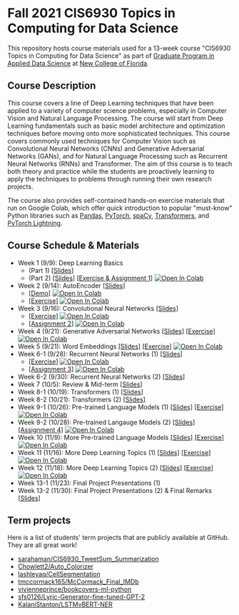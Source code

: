 # Fall 2021 CIS6930 Topics in Computing for Data Science

This repository hosts course materials used for a 13-week course "CIS6930 Topics in Computing for Data Science" as part of [Graduate Program in Applied Data Science](https://www.ncf.edu/academics/graduate-program/) at [New College of Florida](https://www.ncf.edu/).


## Course Description

This course covers a line of Deep Learning techniques that have been applied to a variety of computer science problems, especially in Computer Vision and Natural Language Processing. The course will start from Deep Learning fundamentals such as basic model architecture and optimization techniques before moving onto more sophisticated techniques. This course covers commonly used techniques for Computer Vision such as Convolutional Neural Networks (CNNs) and Generative Adversarial Networks (GANs), and for Natural Language Processing such as Recurrent Neural Networks (RNNs) and Transformer. The aim of this course is to teach both theory and practice while the students are proactively learning to apply the techniques to problems through running their own research projects.

The course also provides self-contained hands-on exercise materials that run on Google Colab, which offer quick introduction to popular "must-know" Python libraries such as [Pandas](https://pandas.pydata.org/), [PyTorch](https://pytorch.org/), [spaCy](https://spacy.io/), [Transformers](https://huggingface.co/docs/transformers/index), and [PyTorch Lightning](https://www.pytorchlightning.ai/).



## Course Schedule & Materials


- Week 1 (9/9): Deep Learning Basics
    - (Part 1) [[Slides]](slides/cis6930-week1a-deep-learning-basics.pdf)
    - (Part 2) [[Slides]](slides/cis6930-week1b-deep-learning-basics2.pdf) [[Exercise & Assignment 1]](notebooks/cis6930_week1_deep_learning_basics.ipynb) [![Open In Colab](https://colab.research.google.com/assets/colab-badge.svg)](https://colab.research.google.com/github/suhara/cis6930-fall2021/blob/main/notebooks/cis6930_week1_deep_learning_basics.ipynb)
- Week 2 (9/14): AutoEncoder [[Slides]](slides/cis6930-week2-autoencoders.pdf)
    - [[Demo]](notebooks/cis6930_week2_minibatch_sampling_followup.ipynb)
      [![Open In Colab](https://colab.research.google.com/assets/colab-badge.svg)](https://colab.research.google.com/github/suhara/cis6930-fall2021/blob/main/notebooks/cis6930_week2_minibatch_sampling_followup.ipynb)
    - [[Exercise]](notebooks/cis6930_week2_autoencoders.ipynb)
      [![Open In Colab](https://colab.research.google.com/assets/colab-badge.svg)](https://colab.research.google.com/github/suhara/cis6930-fall2021/blob/main/notebooks/cis6930_week2_autoencoders.ipynb)
- Week 3 (9/16): Convolutional Neural Networks [[Slides]](slides/cis6930-week3-convolutional-neural-networks.pdf)    
    - [[Exercise]](notebooks/cis6930_week3a_convolutional_neural_networks.ipynb)
      [![Open In Colab](https://colab.research.google.com/assets/colab-badge.svg)](https://colab.research.google.com/github/suhara/cis6930-fall2021/blob/main/notebooks/cis6930_week3a_convolutional_neural_networks.ipynb)
    - [[Assignment 2]](notebooks/cis6930_week3b_convolutional_neural_networks_cifar10.ipynb)
      [![Open In Colab](https://colab.research.google.com/assets/colab-badge.svg)](https://colab.research.google.com/github/suhara/cis6930-fall2021/blob/main/notebooks/cis6930_week3b_convolutional_neural_networks_cifar10.ipynb)
- Week 4 (9/21): Generative Adversarial Networks [[Slides]](slides/cis6930-week4-generative-adversarial-networks.pdf)
[[Exercise]](notebooks/cis6930_week4_generative_adversarial_networks_student.ipynb)
[![Open In Colab](https://colab.research.google.com/assets/colab-badge.svg)](https://colab.research.google.com/github/suhara/cis6930-fall2021/blob/main/notebooks/cis6930_week4_generative_adversarial_networks_student.ipynb)
- Week 5 (9/21): Word Embeddings [[Slides]](slides/cis6930-week5-word-embeddings.pdf)
[[Exercise]](notebooks/cis6930_week5a_nlp_basics_word_embeddings_student.ipynb)
[![Open In Colab](https://colab.research.google.com/assets/colab-badge.svg)](https://colab.research.google.com/github/suhara/cis6930-fall2021/blob/main/notebooks/cis6930_week5a_nlp_basics_word_embeddings_student.ipynb)
- Week 6-1 (9/28): Recurrent Neural Networks (1) [[Slides]](slides/cis6930-week6a-recurrent-neural-networks-1.pdf) 
    - [[Exercise]](notebooks/cis6930_week6a_recurrent_neural_networks.ipynb)
[![Open In Colab](https://colab.research.google.com/assets/colab-badge.svg)](https://colab.research.google.com/github/suhara/cis6930-fall2021/blob/main/notebooks/cis6930_week6a_recurrent_neural_networks.ipynb)
    - [[Assignment 3]](notebooks/cis6930_week6a_rnn_assignment.ipynb)
[![Open In Colab](https://colab.research.google.com/assets/colab-badge.svg)](https://colab.research.google.com/github/suhara/cis6930-fall2021/blob/main/notebooks/cis6930_week6a_rnn_assignment.ipynb)
- Week 6-2 (9/30): Recurrent Neural Networks (2) [[Slides]](slides/cis6930-week6b-recurrent-neural-networks-2.pdf)
- Week 7 (10/5): Review & Mid-term [[Slides]](slides/cis6930-week7-review-session.pdf)
- Week 8-1 (10/19): Transformers (1) [[Slides]](slides/cis6930-week8a-transformers-part1.pdf)
- Week 8-2 (10/21): Transformers (2) [[Slides]](slides/cis6930-week8b-transformers-part2.pdf)
- Week 9-1 (10/26): Pre-trained Language Models (1) [[Slides]](slides/cis6930-week9a-pretrained-lm-part1.pdf)
[[Exercise]](notebooks/cis6930_week9a_pretrained_lm_bert.ipynb)
[![Open In Colab](https://colab.research.google.com/assets/colab-badge.svg)](https://colab.research.google.com/github/suhara/cis6930-fall2021/blob/main/notebooks/cis6930_week9a_pretrained_lm_bert.ipynb)
- Week 9-2 (10/28): Pre-trained Langauge Models (2) [[Slides]](slides/cis6930-week9b-pretrained-lm-part2.pdf)
[[Assignment 4]](notebooks/cis6930_week9b_pretrained_lm_assignment.ipynb)
[![Open In Colab](https://colab.research.google.com/assets/colab-badge.svg)](https://colab.research.google.com/github/suhara/cis6930-fall2021/blob/main/notebooks/cis6930_week9b_pretrained_lm_assignment.ipynb)
- Week 10 (11/9): More Pre-trained Language Models [[Slides]](slides/cis6930-week10a-pretrained-lm-part3.pdf)
[[Exercise]](notebooks/cis6930_week10a_more_pretrained_lm.ipynb)
[![Open In Colab](https://colab.research.google.com/assets/colab-badge.svg)](https://colab.research.google.com/github/suhara/cis6930-fall2021/blob/main/notebooks/cis6930_week10a_more_pretrained_lm.ipynb)
- Week 11 (11/16): More Deep Learning Topics (1) [[Slides]](slides/cis6930-week11-more-topics-part1.pdf)
[[Exercise]](notebooks/cis6930_week11_more_topics_part1.ipynb)
[![Open In Colab](https://colab.research.google.com/assets/colab-badge.svg)](https://colab.research.google.com/github/suhara/cis6930-fall2021/blob/main/notebooks/cis6930_week11_more_topics_part1.ipynb)
- Week 12 (11/18): More Deep Learning Topics (2) [[Slides]](slides/cis6930-week12-more-topics-part2.pdf)
[[Exercise]](notebooks/cis6930_week12_pytorch_lightning_demo_students.ipynb)
[![Open In Colab](https://colab.research.google.com/assets/colab-badge.svg)](https://colab.research.google.com/github/suhara/cis6930-fall2021/blob/main/notebooks/cis6930_week12_pytorch_lightning_demo_students.ipynb)
- Week 13-1 (11/23): Final Project Presentations (1)
- Week 13-2 (11/30): Final Project Presentations (2) & Final Remarks [[Slides]](slides/cis6930-week13-final-remarks.pdf)


## Term projects

Here is a list of students' term projects that are publicly available at GitHub. They are all great work!

- [sarahaman/CIS6930_TweetSum_Summarization](https://github.com/sarahaman/CIS6930_TweetSum_Summarization)
- [Chowlett2/Auto_Colorizer](https://github.com/Chowlett2/Auto_Colorizer)
- [lashleyaq/CellSegmentation](https://github.com/lashleyaq/CellSegmentation)
- [tmccormack165/McCormack_Final_IMDb](https://github.com/tmccormack165/McCormack_Final_IMDb/)
- [vivienneprince/bookcovers-ml-python](https://github.com/vivienneprince/bookcovers-ml-python)
- [sfs0126/Lyric-Generator-fine-tuned-GPT-2](https://github.com/sfs0126/Lyric-Generator-fine-tuned-GPT-2)
- [KalaniStanton/LSTMvBERT-NER](https://github.com/KalaniStanton/LSTMvBERT-NER)

